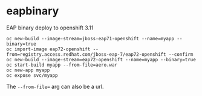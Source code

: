 # eapbinary
EAP binary deploy to openshift 3.11

```
oc new-build --image-stream=jboss-eap71-openshift --name=myapp --binary=true
oc import-image eap72-openshift --from=registry.access.redhat.com/jboss-eap-7/eap72-openshift --confirm
oc new-build --image-stream=eap72-openshift --name=myapp --binary=true
oc start-build myapp --from-file=aero.war
oc new-app myapp
oc expose svc/myapp
```
The ```--from-file=``` arg can also be a url.


